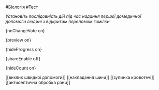#Біологія #Тест

*Установіть послідовність дій під час надання першої домедичної допомоги людині з відкритим переломом гомілки.*

{noChangeVote on}

{preview on}

{hideProgress on}

{shareEnable off}

{hideCount on}

[[виклик швидкої допомоги]]
[[накладання шини]]
[[зупинка кровотечі]]
[[антисептична обробка рани]]
